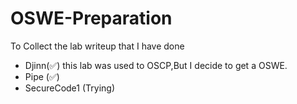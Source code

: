 # OSWE-Preparation
To Collect the lab writeup that I have done

- Djinn(✅) this lab was used to OSCP,But I decide to get a OSWE.
- Pipe (✅)
- SecureCode1 (Trying)
